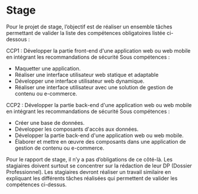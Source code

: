 # Stage
Pour le projet de stage, l’objectif est de réaliser un ensemble tâches permettant de valider la liste des compétences obligatoires listée ci-dessous :
 
CCP1 : Développer la partie front-end d'une application web ou web mobile en intégrant les recommandations de sécurité
Sous compétences :
 * Maquetter une application.
 * Réaliser une interface utilisateur web statique et adaptable
 * Développer une interface utilisateur web dynamique.
 * Réaliser une interface utilisateur avec une solution de gestion de contenu ou e-commerce.
 
CCP2 : Développer la partie back-end d'une application web ou web mobile en intégrant les recommandations de sécurité
Sous compétences :
 * Créer une base de données.
 * Développer les composants d'accès aux données.
 * Développer la partie back-end d'une application web ou web mobile.
 * Élaborer et mettre en œuvre des composants dans une application de gestion de contenu ou e-commerce.
 
Pour le rapport de stage, il n’y a pas d’obligations de ce côté-là. Les stagiaires doivent surtout se concentrer sur la rédaction de leur DP (Dossier Professionnel). Les stagiaires devront réaliser un travail similaire en expliquant les différents tâches réalisées qui permettent de valider les compétences ci-dessus.